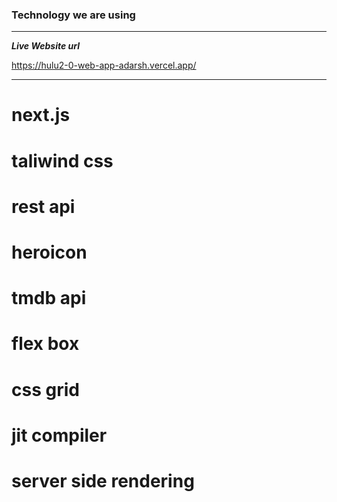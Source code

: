 <h3>Technology we are using</h3>

**********************************************
 
 ***Live Website url***
 
<a href="https://hulu2-0-web-app-adarsh.vercel.app/">https://hulu2-0-web-app-adarsh.vercel.app/</a>

**********************************************

# next.js
# taliwind css
# rest api
# heroicon 
# tmdb api
# flex box
# css grid
# jit compiler
# server side rendering


